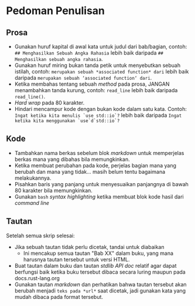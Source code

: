 # Pedoman Penulisan

## Prosa

* Gunakan huruf kapital di awal kata untuk judul dari bab/bagian, contoh: `## Menghasilkan Sebuah Angka Rahasia` lebih baik daripada `## Menghasilkan sebuah angka rahasia`.
* Gunakan huruf miring bukan tanda petik untuk menyebutkan sebuah istilah, contoh: `merupakan sebuah
  *associated function* dari` lebih baik daripada `merupakan sebuah
  ‘associated function‘ dari`.
* Ketika membahas tentang sebuah *method* pada prosa, JANGAN menambahkan tanda kurung, contoh: `read_line` lebih baik daripada `read_line()`.
* *Hard wrap* pada 80 karakter.
* Hindari mencampur kode dengan bukan kode dalam satu kata. Contoh: ``Ingat ketika kita menulis `use std::io`?`` lebih baik daripada ``Ingat ketika kita menggunakan `use`d`std::io`?``

## Kode

* Tambahkan nama berkas sebelum blok *markdown* untuk memperjelas berkas mana yang dibahas bila memungkinkan.
* Ketika membuat perubahan pada kode, perjelas bagian mana yang berubah dan mana yang tidak... masih belum tentu bagaimana melakukannya.
* Pisahkan baris yang panjang untuk menyesuaikan panjangnya di bawah 80 karakter bila memungkinkan.
* Gunakan `bash` *syntax highlighting* ketika membuat blok kode hasil dari *command line*

## Tautan

Setelah semua skrip selesai:

* Jika sebuah tautan tidak perlu dicetak, tandai untuk diabaikan
  * Ini mencakup semua tautan "Bab XX" dalam buku, yang mana harusnya tautan tersebut untuk versi HTML.
* Buat tautan dalam buku dan tautan *stdlib API doc* relatif agar dapat berfungsi baik ketika buku tersebut dibaca secara luring maupun pada docs.rust-lang.org
* Gunakan tautan *markdown* dan perhatikan bahwa tautan tersebut akan berubah menjadi `teks pada *url*` saat dicetak, jadi gunakan kata yang mudah dibaca pada format tersebut.